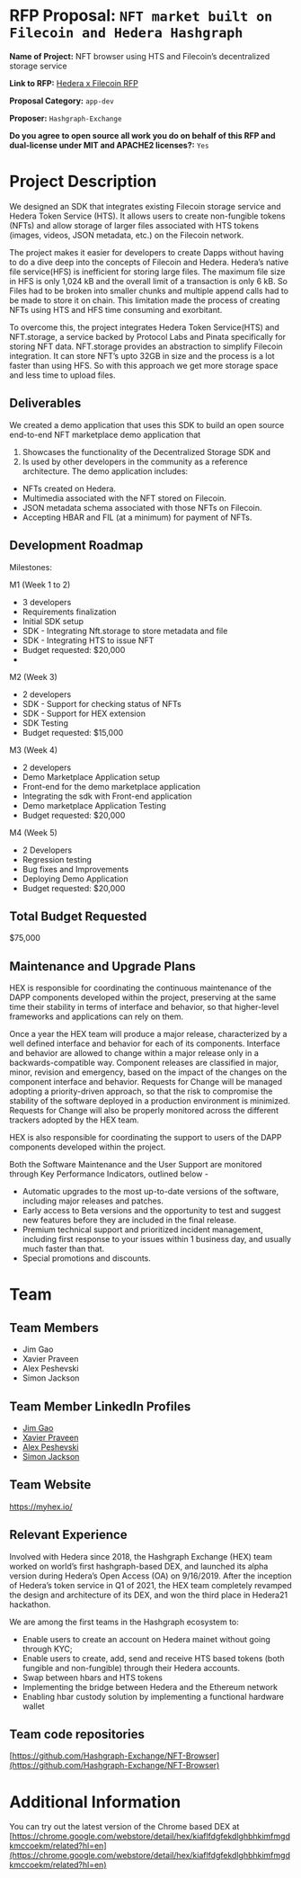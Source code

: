 # RFP Proposal: `NFT market built on Filecoin and Hedera Hashgraph`

**Name of Project:** NFT browser using HTS and Filecoin’s decentralized storage service

**Link to RFP:** [Hedera x Filecoin RFP](https://github.com/filecoin-project/devgrants/blob/master/rfps/hedera-and-filecoin.md)

**Proposal Category:** `app-dev`

**Proposer:** `Hashgraph-Exchange`

**Do you agree to open source all work you do on behalf of this RFP and dual-license under MIT and APACHE2 licenses?:** `Yes`

# Project Description

We designed an SDK that integrates existing Filecoin storage service and Hedera
Token Service (HTS). It allows users to create non-fungible tokens (NFTs) and allow
storage of larger files associated with HTS tokens (images, videos, JSON metadata,
etc.) on the Filecoin network.

The project makes it easier for developers to create Dapps without having to do a dive
deep into the concepts of Filecoin and Hedera. Hedera’s native file service(HFS) is
inefficient for storing large files. The maximum file size in HFS is only 1,024 kB and the
overall limit of a transaction is only 6 kB. So Files had to be broken into smaller chunks
and multiple append calls had to be made to store it on chain. This limitation made the
process of creating NFTs using HTS and HFS time consuming and exorbitant.

To overcome this, the project integrates Hedera Token Service(HTS) and NFT.storage,
a service backed by Protocol Labs and Pinata specifically for storing NFT data.
NFT.storage provides an abstraction to simplify Filecoin integration. It can store NFT’s
upto 32GB in size and the process is a lot faster than using HFS. So with this approach
we get more storage space and less time to upload files.

## Deliverables

We created a demo application that uses this SDK to build an open source end-to-end
NFT marketplace demo application that
1. Showcases the functionality of the Decentralized Storage SDK and
2. Is used by other developers in the community as a reference architecture.
The demo application includes:
* NFTs created on Hedera.
* Multimedia associated with the NFT stored on Filecoin.
* JSON metadata schema associated with those NFTs on Filecoin.
* Accepting HBAR and FIL (at a minimum) for payment of NFTs.

## Development Roadmap

Milestones:

M1 (Week 1 to 2) 
 * 3 developers
 * Requirements finalization
 * Initial SDK setup
 * SDK - Integrating Nft.storage to store metadata and file
 * SDK - Integrating HTS to issue NFT
 * Budget requested: $20,000
 * 
M2 (Week 3) 
 * 2 developers
 * SDK - Support for checking status of NFTs
 * SDK - Support for HEX extension
 * SDK Testing
 * Budget requested: $15,000

M3 (Week 4)
 * 2 developers
 * Demo Marketplace Application setup
 * Front-end for the demo marketplace application
 * Integrating the sdk with Front-end application
 * Demo marketplace Application Testing
 * Budget requested: $20,000

M4 (Week 5) 
 * 2 Developers
 * Regression testing
 * Bug fixes and Improvements
 * Deploying Demo Application
 * Budget requested: $20,000
## Total Budget Requested

$75,000

## Maintenance and Upgrade Plans

HEX is responsible for coordinating the continuous maintenance of the DAPP
components developed within the project, preserving at the same time their stability in
terms of interface and behavior, so that higher-level frameworks and applications can
rely on them.

Once a year the HEX team will produce a major release, characterized by a well defined
interface and behavior for each of its components. Interface and behavior are allowed to
change within a major release only in a backwards-compatible way.
Component releases are classified in major, minor, revision and emergency, based on
the impact of the changes on the component interface and behavior.
Requests for Change will be managed adopting a priority-driven approach, so that the
risk to compromise the stability of the software deployed in a production environment is
minimized. Requests for Change will also be properly monitored across the different
trackers adopted by the HEX team.

HEX is also responsible for coordinating the support to users of the DAPP components
developed within the project.

Both the Software Maintenance and the User Support are monitored through Key
Performance Indicators, outlined below -

* Automatic upgrades to the most up-to-date versions of the software, including major
releases and patches.
* Early access to Beta versions and the opportunity to test and suggest new features
before they are included in the final release.
* Premium technical support and prioritized incident management, including first
response to your issues within 1 business day, and usually much faster than that.
* Special promotions and discounts.

# Team

## Team Members

- Jim Gao
- Xavier Praveen
- Alex Peshevski
- Simon Jackson

## Team Member LinkedIn Profiles

- [Jim Gao](https://www.linkedin.com/in/jim-gao-a93369207/)
- [Xavier Praveen](https://www.linkedin.com/in/xavierpraveen/)
- [Alex Peshevski](https://www.linkedin.com/in/alzoo/)
- [Simon Jackson](https://www.linkedin.com/in/simon-jackson-72856aa3/)

## Team Website

https://myhex.io/

## Relevant Experience

Involved with Hedera since 2018, the Hashgraph Exchange (HEX) team worked on
world’s first hashgraph-based DEX, and launched its alpha version during Hedera’s
Open Access (OA) on 9/16/2019. After the inception of Hedera’s token service in Q1 of
2021, the HEX team completely revamped the design and architecture of its DEX, and
won the third place in Hedera21 hackathon.

We are among the first teams in the Hashgraph ecosystem to:

  * Enable users to create an account on Hedera mainet without going through KYC;
  * Enable users to create, add, send and receive HTS based tokens (both fungible
    and non-fungible) through their Hedera accounts.
  * Swap between hbars and HTS tokens
  * Implementing the bridge between Hedera and the Ethereum network
  * Enabling hbar custody solution by implementing a functional hardware wallet

## Team code repositories

[https://github.com/Hashgraph-Exchange/NFT-Browser](https://github.com/Hashgraph-Exchange/NFT-Browser)

# Additional Information

You can try out the latest version of the Chrome based DEX at 
[https://chrome.google.com/webstore/detail/hex/kiaflfdgfekdlghbhkimfmgdkmccoekm/related?hl=en](https://chrome.google.com/webstore/detail/hex/kiaflfdgfekdlghbhkimfmgdkmccoekm/related?hl=en)
